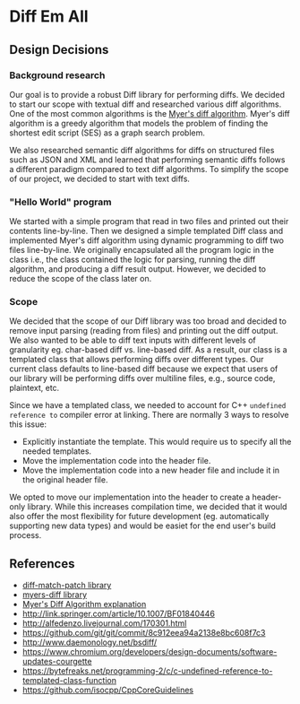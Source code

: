 # Diff Em All

## Design Decisions

### Background research

Our goal is to provide a robust Diff library for performing diffs. We decided to start our scope with textual diff and researched various diff algorithms. One of the most common algorithms is the [Myer's diff algorithm](https://blog.jcoglan.com/2017/02/12/the-myers-diff-algorithm-part-1/). Myer's diff algorithm is a greedy algorithm that models the problem of finding the shortest edit script (SES) as a graph search problem.

We also researched semantic diff algorithms for diffs on structured files such as JSON and XML and learned that performing semantic diffs follows a different paradigm compared to text diff algorithms. To simplify the scope of our project, we decided to start with text diffs.

### "Hello World" program

We started with a simple program that read in two files and printed out their contents line-by-line. Then we designed a simple templated Diff class and implemented Myer's diff algorithm using dynamic programming to diff two files line-by-line. We originally encapsulated all the program logic in the class i.e., the class contained the logic for parsing, running the diff algorithm, and producing a diff result output. However, we decided to reduce the scope of the class later on.

### Scope

We decided that the scope of our Diff library was too broad and decided to remove input parsing (reading from files) and printing out the diff output. We also wanted to be able to diff text inputs with different levels of granularity eg. char-based diff vs. line-based diff. As a result, our class is a templated class that allows performing diffs over different types. Our current class defaults to line-based diff because we expect that users of our library will be performing diffs over multiline files, e.g., source code, plaintext, etc.

Since we have a templated class, we needed to account for C++ `undefined reference to` compiler error at linking. There are normally 3 ways to resolve this issue:
- Explicitly instantiate the template. This would require us to specify all the needed templates.
- Move the implementation code into the header file.
- Move the implementation code into a new header file and include it in the original header file.

We opted to move our implementation into the header to create a header-only library. While this increases compilation time, we decided that it would also offer the most flexibility for future development (eg. automatically supporting new data types) and would be easiet for the end user's build process.

## References
- [diff-match-patch library](https://github.com/google/diff-match-patch)
- [myers-diff library](https://github.com/gritzko/myers-diff)
- [Myer's Diff Algorithm explanation](https://blog.jcoglan.com/2017/02/12/the-myers-diff-algorithm-part-1/)
- http://link.springer.com/article/10.1007/BF01840446
- http://alfedenzo.livejournal.com/170301.html
- https://github.com/git/git/commit/8c912eea94a2138e8bc608f7c3
- http://www.daemonology.net/bsdiff/
- https://www.chromium.org/developers/design-documents/software-updates-courgette
- https://bytefreaks.net/programming-2/c/c-undefined-reference-to-templated-class-function
- https://github.com/isocpp/CppCoreGuidelines